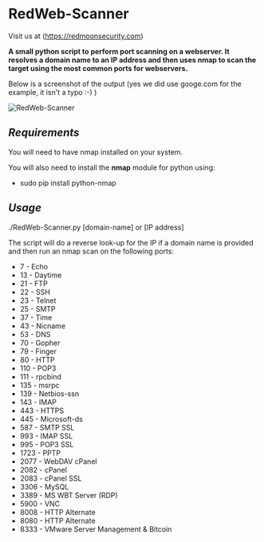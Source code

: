 # RedWeb-Scanner

Visit us at (https://redmoonsecurity.com)

**A small python script to perform port scanning on a webserver. It resolves a domain name to an IP address and then uses nmap to scan the target using the most common ports for webservers.**

Below is a screenshot of the output (yes we did use googe.com for the example, it isn't a typo :-) )

![RedWeb-Scanner](https://user-images.githubusercontent.com/62467907/78455049-6209b300-769c-11ea-8015-9059b6865aa5.png)

## *Requirements*

You will need to have nmap installed on your system.

You will also need to install the **nmap** module for python using:

* sudo pip install python-nmap

## *Usage*

./RedWeb-Scanner.py [domain-name] or [IP address]

The script will do a reverse look-up for the IP if a domain name is provided and then run an nmap scan on the following ports:

* 7  - Echo
* 13 - Daytime
* 21 - FTP
* 22 - SSH
* 23 - Telnet
* 25 - SMTP
* 37 - Time
* 43 - Nicname
* 53 - DNS
* 70 - Gopher
* 79 - Finger
* 80 - HTTP
* 110 - POP3
* 111 - rpcbind
* 135 - msrpc
* 139 - Netbios-ssn
* 143 - IMAP
* 443 - HTTPS
* 445 - Microsoft-ds
* 587 - SMTP SSL
* 993 - IMAP SSL
* 995 - POP3 SSL
* 1723 - PPTP
* 2077 - WebDAV cPanel
* 2082 - cPanel
* 2083 - cPanel SSL
* 3306 - MySQL
* 3389 - MS WBT Server (RDP)
* 5900 - VNC
* 8008 - HTTP Alternate
* 8080 - HTTP Alternate
* 8333 - VMware Server Management & Bitcoin
